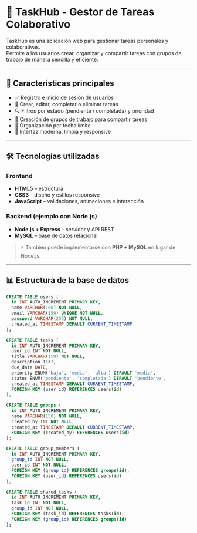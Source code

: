 # 📌 TaskHub - Gestor de Tareas Colaborativo  

TaskHub es una aplicación web para gestionar tareas personales y colaborativas.  
Permite a los usuarios crear, organizar y compartir tareas con grupos de trabajo de manera sencilla y eficiente.  

---

## 🚀 Características principales  

- ✅ Registro e inicio de sesión de usuarios  
- 📝 Crear, editar, completar o eliminar tareas  
- 🔍 Filtros por estado (pendiente / completada) y prioridad  
- 👥 Creación de grupos de trabajo para compartir tareas  
- 📅 Organización por fecha límite  
- 📱 Interfaz moderna, limpia y responsive  

---

## 🛠️ Tecnologías utilizadas  

### Frontend  
- **HTML5** – estructura  
- **CSS3** – diseño y estilos responsive  
- **JavaScript** – validaciones, animaciones e interacción  

### Backend (ejemplo con Node.js)  
- **Node.js + Express** – servidor y API REST  
- **MySQL** – base de datos relacional  

> ⚡ También puede implementarse con **PHP + MySQL** en lugar de Node.js.  

---

## 📊 Estructura de la base de datos  

```sql
CREATE TABLE users (
  id INT AUTO_INCREMENT PRIMARY KEY,
  name VARCHAR(100) NOT NULL,
  email VARCHAR(150) UNIQUE NOT NULL,
  password VARCHAR(255) NOT NULL,
  created_at TIMESTAMP DEFAULT CURRENT_TIMESTAMP
);

CREATE TABLE tasks (
  id INT AUTO_INCREMENT PRIMARY KEY,
  user_id INT NOT NULL,
  title VARCHAR(150) NOT NULL,
  description TEXT,
  due_date DATE,
  priority ENUM('baja', 'media', 'alta') DEFAULT 'media',
  status ENUM('pendiente', 'completada') DEFAULT 'pendiente',
  created_at TIMESTAMP DEFAULT CURRENT_TIMESTAMP,
  FOREIGN KEY (user_id) REFERENCES users(id)
);

CREATE TABLE groups (
  id INT AUTO_INCREMENT PRIMARY KEY,
  name VARCHAR(150) NOT NULL,
  created_by INT NOT NULL,
  created_at TIMESTAMP DEFAULT CURRENT_TIMESTAMP,
  FOREIGN KEY (created_by) REFERENCES users(id)
);

CREATE TABLE group_members (
  id INT AUTO_INCREMENT PRIMARY KEY,
  group_id INT NOT NULL,
  user_id INT NOT NULL,
  FOREIGN KEY (group_id) REFERENCES groups(id),
  FOREIGN KEY (user_id) REFERENCES users(id)
);

CREATE TABLE shared_tasks (
  id INT AUTO_INCREMENT PRIMARY KEY,
  task_id INT NOT NULL,
  group_id INT NOT NULL,
  FOREIGN KEY (task_id) REFERENCES tasks(id),
  FOREIGN KEY (group_id) REFERENCES groups(id)
);
